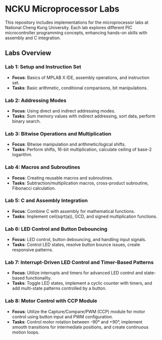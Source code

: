 # NCKU Microprocessor Labs

This repository includes implementations for the microprocessor labs at National Cheng Kung University. Each lab explores different PIC microcontroller programming concepts, enhancing hands-on skills with assembly and C integration.

## Labs Overview

### Lab 1: Setup and Instruction Set
- **Focus**: Basics of MPLAB X IDE, assembly operations, and instruction set.
- **Tasks**: Basic arithmetic, conditional comparisons, bit manipulations.

### Lab 2: Addressing Modes
- **Focus**: Using direct and indirect addressing modes.
- **Tasks**: Sum memory values with indirect addressing, sort data, perform binary search.

### Lab 3: Bitwise Operations and Multiplication
- **Focus**: Bitwise manipulation and arithmetic/logical shifts.
- **Tasks**: Perform shifts, 16-bit multiplication, calculate ceiling of base-2 logarithm.

### Lab 4: Macros and Subroutines
- **Focus**: Creating reusable macros and subroutines.
- **Tasks**: Subtraction/multiplication macros, cross-product subroutine, Fibonacci calculation.

### Lab 5: C and Assembly Integration
- **Focus**: Combine C with assembly for mathematical functions.
- **Tasks**: Implement ceil(sqrt(a)), GCD, and signed multiplication functions.

### Lab 6: LED Control and Button Debouncing
- **Focus**: LED control, button debouncing, and handling input signals.
- **Tasks**: Control LED states, resolve button bounce issues, create responsive patterns.

### Lab 7: Interrupt-Driven LED Control and Timer-Based Patterns
- **Focus**: Utilize interrupts and timers for advanced LED control and state-based functionality.
- **Tasks**: Toggle LED states, implement a cyclic counter with timers, and add multi-state patterns controlled by a button.

### Lab 8: Motor Control with CCP Module
- **Focus**: Utilize the Capture/Compare/PWM (CCP) module for motor control using button input and PWM configuration.
- **Tasks**: Control motor rotation between -90° and +90°, implement smooth transitions for intermediate positions, and create continuous motion loops.